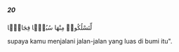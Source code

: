 ##### 20

<span class="ayah">لِّتَسْلُكُوا۟ مِنْهَا سُبُلًۭا فِجَاجًۭا</span>

<span class="ayah_translation">supaya kamu menjalani jalan-jalan yang luas di bumi itu".</span>
